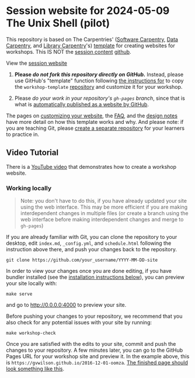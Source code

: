 # Session website for 2024-05-09 The Unix Shell (pilot)

This repository is based on The Carpentries' ([Software Carpentry][swc-site], [Data Carpentry][dc-site], and
[Library Carpentry][lc-site]'s) [template][template-link] for creating websites for workshops. This IS NOT the [session content][session-link] [github][session-github-link].

View the [session website][session-website]


1. **Please _do not fork this repository directly on GitHub._** Instead, please use GitHub's
   "template" function following [the instructions for][creating-a-repository] to copy the
   `workshop-template` [repository][template-link] and customize it for your workshop.

2. Please *do your work in your repository's `gh-pages` branch*, since that is what is
   [automatically published as a website by GitHub][github-project-pages].

The pages on [customizing your website][customization],
the [FAQ][faq],
and the [design notes][design] have more detail on how this template works and why.
And please note:
if you are teaching Git,
please [create a separate repository][setting-up-a-separate-repository-for-learners]
for your learners to practice in.

## Video Tutorial

There is a [YouTube video](https://www.youtube.com/watch?v=_Ag1JiZzyUQ) that demonstrates how to
create a workshop website.


### Working locally

> Note: you don't have to do this, if you have already updated your site using the web interface.
> This may be more efficient if you are making interdependent changes in multiple files
> (or create a branch using the web interface before making interdependent changes and merge to `gh-pages`)


If you are already familiar with Git, you can clone the repository to your desktop, edit `index.md`,
`_config.yml`, and `schedule.html` following the instruction above there, and push your changes back to the repository.

```shell
git clone https://github.com/your_username/YYYY-MM-DD-site
```

In order to view your changes once you are done editing, if you have bundler installed (see the
[installation instructions below][installing-software]), you can preview your site locally with:

```shell
make serve
```
and go to <http://0.0.0.0:4000> to preview your site.

Before pushing your changes to your repository, we recommend that you also check for any potential
issues with your site by running:

```shell
make workshop-check
```

Once you are satisfied with the edits to your site, commit and push the changes to your repository.
A few minutes later, you can go to the GitHub Pages URL for your workshop site and preview it. In the example above, this is `https://gvwilson.github.io/2016-12-01-oomza`. [The finished
page should look something like this](fig/completed-page.png?raw=true).

<!--links set up for this session-->
[session-link]: https://jlchang.github.io/2024-05-09-Unix_Shell_pilot/
[session-github-link]: https://github.com/jlchang/2024-05-09-Unix_Shell_pilot
[session-website]: https://broadinstitute.github.io/2024-05-09-Unix_Shell/

<!--persistent links-->
[template-link]: https://github.com/carpentries/workshop-template
[creating-a-repository]: https://github.com/carpentries/workshop-template?tab=readme-ov-file#creating-a-repository
[customization]: https://carpentries.github.io/workshop-template/customization/index.html
[swc-site]: https://software-carpentry.org
[dc-site]: https://datacarpentry.org
[lc-site]: https://librarycarpentry.org
[design]: https://carpentries.github.io/workshop-template/design/index.html
[faq]: https://carpentries.github.io/workshop-template/faq/index.html
[github-project-pages]: https://help.github.com/en/github/working-with-github-pages/creating-a-github-pages-site
[setting-up-a-separate-repository-for-learners]: https://github.com/carpentries/workshop-template?tab=readme-ov-file#setting-up-a-separate-repository-for-learners
[installing-software]: https://github.com/carpentries/workshop-template?tab=readme-ov-file#installing-software
[lesson-example]: https://carpentries.github.io/lesson-example/
